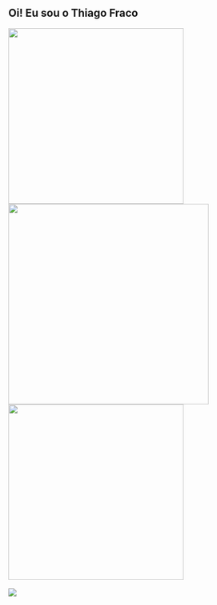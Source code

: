 ## Oi! Eu sou o Thiago Fraco
 <div>
  <a href="https://github.com/ThiagoFr4nc0">
   <img width="350em" src="https://streak-stats.demolab.com?user=ThiagoFr4nc0&theme=radical&hide_border=true" />
   <img width="400em" src="https://github-readme-stats.vercel.app/api?username=ThiagoFr4nc0&hide=prs,issues&show_icons=true&theme=radical&rank_icon=github&locale=en&line_height=30&hide_border=true"/>
    <img width="350em" src="https://github-readme-stats.vercel.app/api/top-langs/?username=ThiagoFr4nc0&show_icons=true&theme=radical&layout=compact&locale=en&langs_count=10&hide_border=true"/>
</div>
<div style="display: inline_block"><br>
  <img src="https://skillicons.dev/icons?i=javascript,css,html,git,react,apple,nodejs,flask,mongodb,postgres" />
</div>
  
  ##
 
<!--<div> 
  <a href="https://www.youtube.com/channel/UC_-uuuZbY0AAt9CViNzvc-Q" target="_blank"><img src="https://img.shields.io/badge/YouTube-FF0000?style=for-the-badge&logo=youtube&logoColor=white" target="_blank"></a>
  <a href="https://instagram.com/rafaballerini" target="_blank"><img src="https://img.shields.io/badge/-Instagram-%23E4405F?style=for-the-badge&logo=instagram&logoColor=white" target="_blank"></a>
 	<a href="https://www.twitch.tv/rafaballerinii" target="_blank"><img src="https://img.shields.io/badge/Twitch-9146FF?style=for-the-badge&logo=twitch&logoColor=white" target="_blank"></a>
 <a href="https://discord.gg/pDbY76q8Qf" target="_blank"><img src="https://img.shields.io/badge/Discord-7289DA?style=for-the-badge&logo=discord&logoColor=white" target="_blank"></a> 
  <a href = "mailto:contatorafaballerini@gmail.com"><img src="https://img.shields.io/badge/-Gmail-%23333?style=for-the-badge&logo=gmail&logoColor=white" target="_blank"></a>
  <a href="https://www.linkedin.com/in/rafaella-ballerini-45875016a" target="_blank"><img src="https://img.shields.io/badge/-LinkedIn-%230077B5?style=for-the-badge&logo=linkedin&logoColor=white" target="_blank"></a> 
 
  ![Snake animation](https://github.com/rafaballerini/rafaballerini/blob/output/github-contribution-grid-snake.svg)
 
</div> -->
